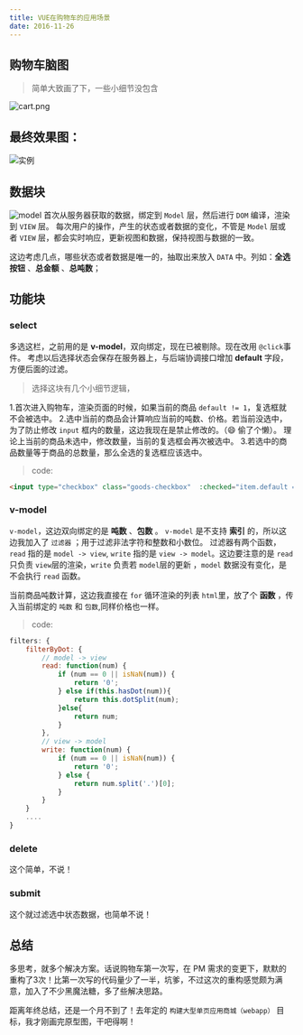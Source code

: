```yaml
---
title: VUE在购物车的应用场景
date: 2016-11-26
---
```


## 购物车脑图

> 简单大致画了下，一些小细节没包含

![cart.png](https://ohv0hyr4v.qnssl.com/2016112688583_cart.png)
<!-- more -->

## 最终效果图：
![实例](https://ohv0hyr4v.qnssl.com/2016112621608cart.gif)




## 数据块
![model](https://ohv0hyr4v.qnssl.com/2016112625364model.png)
首次从服务器获取的数据，绑定到 `Model` 层，然后进行 `DOM` 编译，渲染到 `VIEW` 层。
每次用户的操作，产生的状态或者数据的变化，不管是 `Model` 层或者 `VIEW` 层，都会实时响应，更新视图和数据，保持视图与数据的一致。

这边考虑几点，哪些状态或者数据是唯一的，抽取出来放入 `DATA` 中。列如：**全选按钮** 、**总金额** 、**总吨数**；

## 功能块
### select
多选这栏，之前用的是 **v-model**，双向绑定，现在已被剔除。现在改用 `@click`事件。
考虑以后选择状态会保存在服务器上，与后端协调接口增加 **default** 字段，方便后面的过滤。

> 选择这块有几个小细节逻辑，

1.首次进入购物车，渲染页面的时候，如果当前的商品 `default != 1`，复选框就不会被选中。
2.选中当前的商品会计算响应当前的吨数、价格。若当前没选中，为了防止修改 `input` 框内的数量，这边我现在是禁止修改的。（😄 偷了个懒）。
理论上当前的商品未选中，修改数量，当前的复选框会再次被选中。
3.若选中的商品数量等于商品的总数量，那么全选的复选框应该选中。

> code:

```html
<input type="checkbox" class="goods-checkbox"  :checked="item.default == 1 ? true : false"  @click="isCheck($index,$event)">

```

### v-model
`v-model`，这边双向绑定的是 **吨数** 、**包数** 。
`v-model` 是不支持 **索引** 的，所以这边我加入了 `过滤器` ；用于过滤非法字符和整数和小数位。
过滤器有两个函数，`read` 指的是 `model -> view`, `write` 指的是 `view -> model`。这边要注意的是 `read` 只负责 `view`层的渲染，`write` 负责若 `model`层的更新 ，`model` 数据没有变化，是不会执行 `read` 函数。

当前商品吨数计算，这边我直接在 `for` 循环渲染的列表 `html`里，放了个 **函数** ，传入当前绑定的 `吨数` 和 `包数`,同样价格也一样。

> code:

```js
filters: {
    filterByDot: {
        // model -> view
        read: function(num) {
            if (num == 0 || isNaN(num)) {
                return '0';
            } else if(this.hasDot(num)){
                return this.dotSplit(num);
            }else{
                return num;
            }
        },
        // view -> model
        write: function(num) {
            if (num == 0 || isNaN(num)) {
                return '0';
            } else {
                return num.split('.')[0];
            }
        }
    }
    ....
}
```

### delete
这个简单，不说！

### submit
这个就过滤选中状态数据，也简单不说！

## 总结
多思考，就多个解决方案。话说购物车第一次写，在 PM 需求的变更下，默默的重构了3次！比第一次写的代码量少了一半，坑爹，不过这次的重构感觉颇为满意，加入了不少黑魔法糖，多了些解决思路。

距离年终总结，还是一个月不到了！去年定的 `构建大型单页应用商城（webapp）` 目标，我才刚画完原型图，干吧得啊！


